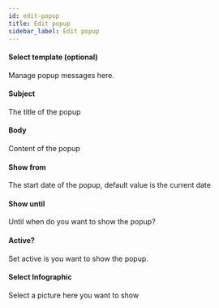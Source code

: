 ```yaml
---
id: edit-popup
title: Edit popup
sidebar_label: Edit popup
---
```

#### Select template (optional)
Manage popup messages here.

#### Subject
The title of the popup

#### Body

Content of the popup

#### Show from
The start date of the popup, default value is the current date

#### Show until
Until when do you want to show the popup?

#### Active?
Set active is you want to show the popup.

#### Select Infographic
Select a picture here you want to show

